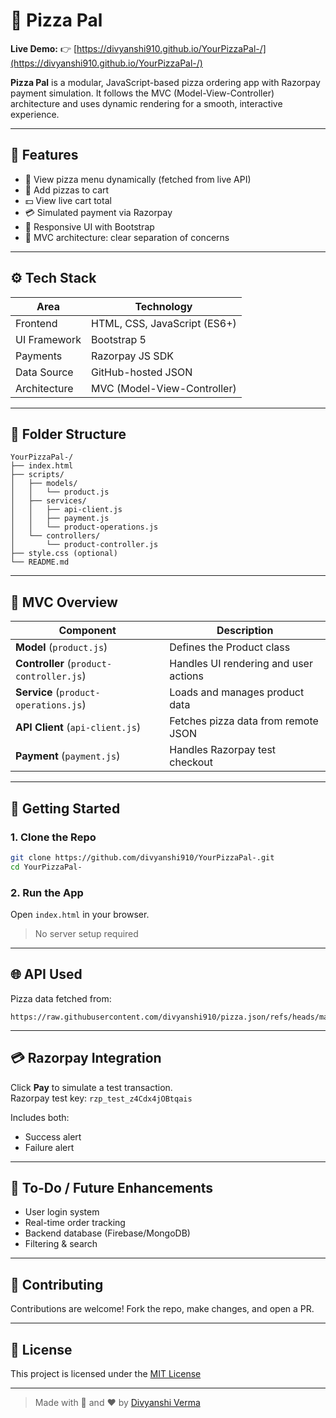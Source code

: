 
# 🍕 Pizza Pal

**Live Demo:** 👉 [https://divyanshi910.github.io/YourPizzaPal-/](https://divyanshi910.github.io/YourPizzaPal-/)

**Pizza Pal** is a modular, JavaScript-based pizza ordering app with Razorpay payment simulation. It follows the MVC (Model-View-Controller) architecture and uses dynamic rendering for a smooth, interactive experience.

---

## 🎯 Features

- 🍕 View pizza menu dynamically (fetched from live API)
- 🛒 Add pizzas to cart
- 💵 View live cart total
- 💳 Simulated payment via Razorpay
- 📱 Responsive UI with Bootstrap
- 🧠 MVC architecture: clear separation of concerns

---

## ⚙️ Tech Stack

| Area        | Technology                    |
|-------------|-------------------------------|
| Frontend    | HTML, CSS, JavaScript (ES6+)  |
| UI Framework| Bootstrap 5                   |
| Payments    | Razorpay JS SDK               |
| Data Source | GitHub-hosted JSON            |
| Architecture| MVC (Model-View-Controller)   |

---

## 📁 Folder Structure

```
YourPizzaPal-/
├── index.html
├── scripts/
│   ├── models/
│   │   └── product.js
│   ├── services/
│   │   ├── api-client.js
│   │   ├── payment.js
│   │   └── product-operations.js
│   └── controllers/
│       └── product-controller.js
├── style.css (optional)
└── README.md
```

---

## 🧠 MVC Overview

| Component | Description |
|----------|-------------|
| **Model** (`product.js`) | Defines the Product class |
| **Controller** (`product-controller.js`) | Handles UI rendering and user actions |
| **Service** (`product-operations.js`) | Loads and manages product data |
| **API Client** (`api-client.js`) | Fetches pizza data from remote JSON |
| **Payment** (`payment.js`) | Handles Razorpay test checkout |

---

## 🚀 Getting Started

### 1. Clone the Repo

```bash
git clone https://github.com/divyanshi910/YourPizzaPal-.git
cd YourPizzaPal-
```

### 2. Run the App

Open `index.html` in your browser.

> No server setup required

---

## 🌐 API Used

Pizza data fetched from:
```
https://raw.githubusercontent.com/divyanshi910/pizza.json/refs/heads/main/pizza.json
```

---

## 💳 Razorpay Integration

Click **Pay** to simulate a test transaction.  
Razorpay test key: `rzp_test_z4Cdx4jOBtqais`

Includes both:
- Success alert
- Failure alert

---

## 🧾 To-Do / Future Enhancements

- User login system
- Real-time order tracking
- Backend database (Firebase/MongoDB)
- Filtering & search

---

## 🙌 Contributing

Contributions are welcome! Fork the repo, make changes, and open a PR.

---

## 📃 License

This project is licensed under the [MIT License](LICENSE)

---

> Made with 🍕 and ❤️ by [Divyanshi Verma](https://github.com/divyanshi910)

